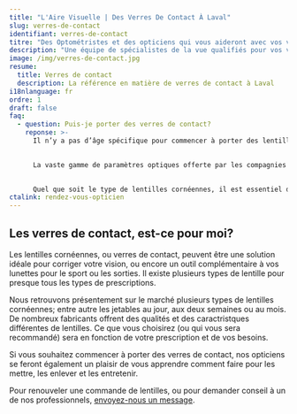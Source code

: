 ```yaml
---
title: "L'Aire Visuelle | Des Verres De Contact À Laval"
slug: verres-de-contact
identifiant: verres-de-contact
titre: "Des Optométristes et des opticiens qui vous aideront avec vos verres de contact à Laval."
description: "Une équipe de spécialistes de la vue qualifiés pour vos verres de contact."
image: /img/verres-de-contact.jpg
resume:
  title: Verres de contact
  description: La référence en matière de verres de contact à Laval
i18nlanguage: fr
ordre: 1
draft: false
faq: 
  - question: Puis-je porter des verres de contact?
    reponse: >- 
      Il n’y a pas d’âge spécifique pour commencer à porter des lentilles cornéennes! Bien sûr, vous devrez être capable de les mettre, de les retirer et de les entretenir de façon responsable et adéquate.

      
      La vaste gamme de paramètres optiques offerte par les compagnies nous permet de corriger une grande majorité de problèmes visuels, de la forte myopie à l’hypermétropie et l’astigmatisme. Même les porteurs de lunettes à foyer progressif peuvent maintenant jouir d’une gamme de lentilles cornéennes à foyers multiples, grâce à la technologie des lentilles bifocales!!

      
      Quel que soit le type de lentilles cornéennes, il est essentiel de faire un ajustement préalable au moyen de verres de contact diagnostiques. Cet essai permettra de vérifier le confort et la vision, ainsi que la conformité de l’ajustement.
ctalink: rendez-vous-opticien
---
```


## Les verres de contact, est-ce pour moi?

Les lentilles cornéennes, ou verres de contact, peuvent être une solution idéale pour corriger votre vision, ou encore un outil complémentaire à vos lunettes pour le sport ou les sorties.  Il existe plusieurs types de lentille pour presque tous les types de prescriptions.

Nous retrouvons présentement sur le marché plusieurs types de lentilles cornéennes; entre autre les jetables au jour, aux deux semaines ou au mois. De nombreux fabricants offrent des qualités et des caractristques différentes de lentilles. Ce que vous choisirez (ou qui vous sera recommandé) sera en fonction de votre prescription et de vos besoins.

Si vous souhaitez commencer à porter des verres de contact, nos opticiens se feront également un plaisir de vous apprendre comment faire pour les mettre, les enlever et les entretenir. 

Pour renouveler une commande de lentilles, ou pour demander conseil à un de nos professionnels, [envoyez-nous un message](https://www.lairevisuelle.com/nous-rejoindre/).


